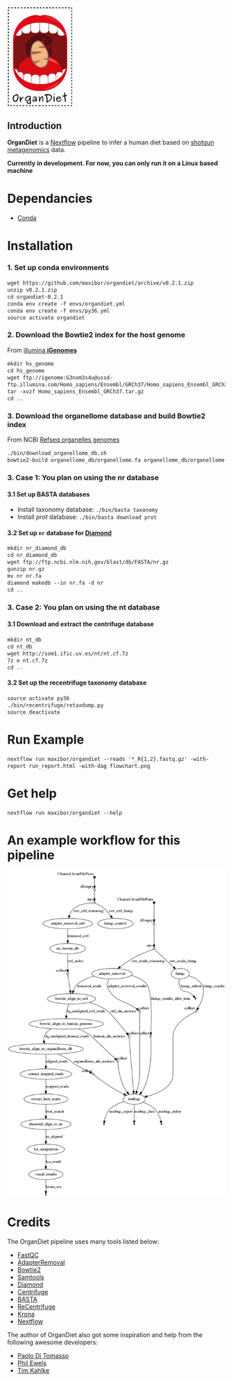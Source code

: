 
<img src="./img/logo.png" width="150">

## Introduction

**OrganDiet** is a [Nextflow](https://www.nextflow.io/) pipeline to infer a human diet based on [shotgun metagenomics](https://en.wikipedia.org/wiki/Metagenomics#Shotgun_metagenomics) data.

**Currently in development. For now, you can only run it on a Linux based machine**

# Dependancies

- [Conda](https://conda.io/miniconda.html)  

# Installation

### 1. Set up conda environments
```
wget https://github.com/maxibor/organdiet/archive/v0.2.1.zip
unzip v0.2.1.zip
cd organdiet-0.2.1
conda env create -f envs/organdiet.yml
conda env create -f envs/py36.yml
source activate organdiet
```

### 2. Download the Bowtie2 index for the host genome
From [illumina **iGenomes**](https://support.illumina.com/sequencing/sequencing_software/igenome.html)

```
mkdir hs_genome
cd hs_genome
wget ftp://igenome:G3nom3s4u@ussd-ftp.illumina.com/Homo_sapiens/Ensembl/GRCh37/Homo_sapiens_Ensembl_GRCh37.tar.gz
tar -xvzf Homo_sapiens_Ensembl_GRCh37.tar.gz
cd ..
```

### 3. Download the organellome database and build Bowtie2 index
From NCBI [Refseq organelles genomes](https://www.ncbi.nlm.nih.gov/genome/organelle/)
```
./bin/download_organellome_db.sh
bowtie2-build organellome_db/organellome.fa organellome_db/organellome
```


### 3. Case 1: You plan on using the nr database

#### 3.1 Set up BASTA databases
- Install taxonomy database: `./bin/basta taxonomy`
- Install *prot* database:   `./bin/basta download prot`

#### 3.2 Set up `nr` database for [Diamond](https://github.com/bbuchfink/diamond)
```
mkdir nr_diamond_db
cd nr_diamond_db
wget ftp://ftp.ncbi.nlm.nih.gov/blast/db/FASTA/nr.gz
gunzip nr.gz
mv nr nr.fa
diamond makedb --in nr.fa -d nr
cd ..
```

### 3. Case 2: You plan on using the nt database

#### 3.1 Download and extract the centrifuge database

```
mkdir nt_db
cd nt_db
wget http://som1.ific.uv.es/nt/nt.cf.7z
7z e nt.cf.7z
cd ..
```

#### 3.2 Set up the recentrifuge taxonomy database
```
source activate py36
./bin/recentrifuge/retaxdump.py
source deactivate
```




# Run Example

```
nextflow run maxibor/organdiet --reads '*_R{1,2}.fastq.gz' -with-report run_report.html -with-dag flowchart.png
```

# Get help

```
nextflow run maxibor/organdiet --help
```

# An example workflow for this pipeline

![](./img/flowchart.png)

# Credits

The OrganDiet pipeline uses many tools listed below:
- [FastQC](https://www.bioinformatics.babraham.ac.uk/projects/fastqc/)
- [AdapterRemoval](https://github.com/MikkelSchubert/adapterremoval)
- [Bowtie2](http://bowtie-bio.sourceforge.net/bowtie2/index.shtml)
- [Samtools](http://www.htslib.org/)
- [Diamond](https://github.com/bbuchfink/diamond)
- [Centrifuge](https://ccb.jhu.edu/software/centrifuge/manual.shtml)
- [BASTA](https://github.com/timkahlke/BASTA)
- [ReCentrifuge](https://github.com/khyox/recentrifuge)
- [Krona](https://github.com/marbl/Krona/wiki)
- [Nextflow](https://www.nextflow.io/)

The author of OrganDiet also got some inspiration and help from the following awesome developers:
- [Paolo Di Tomasso](https://twitter.com/paoloditommaso)
- [Phil Ewels](https://twitter.com/tallphil)
- [Tim Kahlke](https://twitter.com/AdvancedTwigTec)
